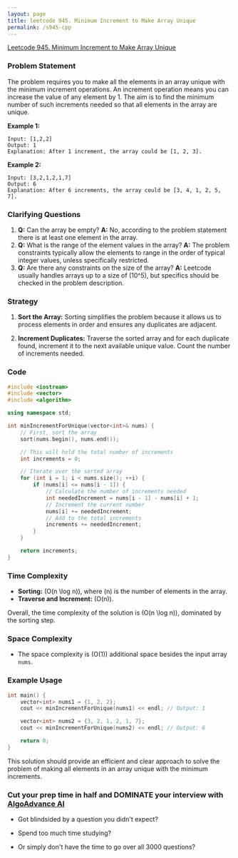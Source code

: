 ```yaml
---
layout: page
title: leetcode 945. Minimum Increment to Make Array Unique
permalink: /s945-cpp
---
```

[Leetcode 945. Minimum Increment to Make Array Unique](https://algoadvance.github.io/algoadvance/l945)
### Problem Statement

The problem requires you to make all the elements in an array unique with the minimum increment operations. An increment operation means you can increase the value of any element by 1. The aim is to find the minimum number of such increments needed so that all elements in the array are unique.

**Example 1:**
```
Input: [1,2,2]
Output: 1
Explanation: After 1 increment, the array could be [1, 2, 3].
```

**Example 2:**
```
Input: [3,2,1,2,1,7]
Output: 6
Explanation: After 6 increments, the array could be [3, 4, 1, 2, 5, 7].
```

### Clarifying Questions

1. **Q:** Can the array be empty?
   **A:** No, according to the problem statement there is at least one element in the array.
2. **Q:** What is the range of the element values in the array?
   **A:** The problem constraints typically allow the elements to range in the order of typical integer values, unless specifically restricted.
3. **Q:** Are there any constraints on the size of the array?
   **A:** Leetcode usually handles arrays up to a size of \(10^5\), but specifics should be checked in the problem description.

### Strategy

1. **Sort the Array:** Sorting simplifies the problem because it allows us to process elements in order and ensures any duplicates are adjacent.
   
2. **Increment Duplicates:** Traverse the sorted array and for each duplicate found, increment it to the next available unique value. Count the number of increments needed.

### Code

```cpp
#include <iostream>
#include <vector>
#include <algorithm>

using namespace std;

int minIncrementForUnique(vector<int>& nums) {
    // First, sort the array
    sort(nums.begin(), nums.end());

    // This will hold the total number of increments
    int increments = 0;

    // Iterate over the sorted array
    for (int i = 1; i < nums.size(); ++i) {
        if (nums[i] <= nums[i - 1]) {
            // Calculate the number of increments needed
            int neededIncrement = nums[i - 1] - nums[i] + 1;
            // Increment the current number
            nums[i] += neededIncrement;
            // Add to the total increments
            increments += neededIncrement;
        }
    }

    return increments;
}
```

### Time Complexity

- **Sorting:** \(O(n \log n)\), where \(n\) is the number of elements in the array.
- **Traverse and Increment:** \(O(n)\).

Overall, the time complexity of the solution is \(O(n \log n)\), dominated by the sorting step.

### Space Complexity

- The space complexity is \(O(1)\) additional space besides the input array `nums`.

### Example Usage

```cpp
int main() {
    vector<int> nums1 = {1, 2, 2};
    cout << minIncrementForUnique(nums1) << endl; // Output: 1

    vector<int> nums2 = {3, 2, 1, 2, 1, 7};
    cout << minIncrementForUnique(nums2) << endl; // Output: 6

    return 0;
}
```

This solution should provide an efficient and clear approach to solve the problem of making all elements in an array unique with the minimum increments.


### Cut your prep time in half and DOMINATE your interview with [AlgoAdvance AI](https://algoAdvance.com)

- Got blindsided by a question you didn't expect?

- Spend too much time studying?

- Or simply don't have the time to go over all 3000 questions?

